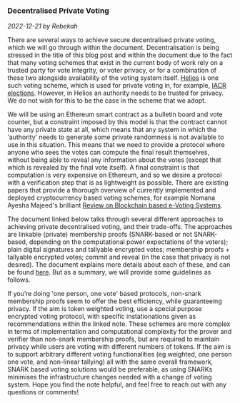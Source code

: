 ### Decentralised Private Voting
*2022-12-21 by Rebekah*

There are several ways to achieve secure decentralised private voting, which we
will go through within the document. Decentralisation is being stressed in the
title of this blog post and within the document due to the fact that many
voting schemes that exist in the current body of work rely on a trusted party
for vote integrity, or voter privacy, or for a combination of these two
alongside availability of the voting system itself.
[Helios](https://vote.heliosvoting.org) is one such voting scheme, which is
used for private voting in, for example, [IACR
elections](https://vote.heliosvoting.org/helios/elections/e32be530-2dbf-11ec-af80-e2b5f37f7c96/view).
However, in Helios an authority needs to be trusted for privacy.  We do not
wish for this to be the case in the scheme that we adopt.

We will be using an Ethereum smart contract as a bulletin board and vote
counter, but a constraint imposed by this model is that the contract cannot
have any private state at all, which means that any system in which the
‘authority’ needs to generate some private randomness is not available to use
in this situation. This means that we need to provide a protocol where anyone
who sees the votes can compute the final result themselves, without being able
to reveal any information about the votes (except that which is revealed by the
final vote itself). A final constraint is that computation is very expensive on
Ethereum, and so we desire a protocol with a verification step that is as
lightweight as possible. There are existing papers that provide a thorough
overview of currently implemented and deployed cryptocurrency based voting
schemes, for example Nomana Ayesha Majeed's brilliant [Review on Blockchain
based e-Voting
Systems](https://monami.hs-mittweida.de/frontdoor/deliver/index/docId/13092/file/DruckversionNomanaAyeshaMajeed.pdf).

The document linked below talks through several different approaches to
achieving private decentralised voting, and their trade-offs. The approaches
are linkable (private) membership proofs (SNARK-based or not SNARK-based,
depending on the computational power expectations of the voters); plain digital
signatures and tallyable encrypted votes; membership proofs + tallyable
encrypted votes; commit and reveal (in the case that privacy is not desired).
The document explains more details about each of these, and can be found
[here](https://github.com/aragonzkresearch/blog/tree/main/pdf/private-voting.pdf).
But as a summary, we will provide some guidelines as follows.

If you’re doing 'one person, one vote' based protocols, non-snark membership
proofs seem to offer the best efficiency, while guaranteeing privacy. If the
aim is token weighted voting, use a special purpose encrypted voting protocol,
with specific instationations given as recommendations within the linked note.
These schemes are more complex in terms of implementation and computational
complexity for the prover and verifier than non-snark membership proofs, but
are required to maintain privacy while users are voting with different numbers
of tokens. If the aim is to support arbitrary different voting functionalities
(eg weighted, one person one vote, and non-linear tallying) all with the same
overall framework, SNARK based voting solutions would be preferable, as using
SNARKs minimises the infrastructure changes needed with a change of voting
system. Hope you find the note helpful, and feel free to reach out with any questions
or comments!
